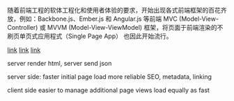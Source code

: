 随着前端工程的软体工程化和使用者体验的要求，开始出现各式前端框架的百花齐放，例如：Backbone.js、Ember.js 和 Angular.js
等前端 MVC (Model-View-Controller) 或 MVVM (Model-View-ViewModel) 框架，将页面于前端渲染的不刷页单页式应用程式（Single Page App）
也因此开始流行。

[link](http://blog.techbridge.cc/2016/08/27/react-redux-immutablejs-node-server-isomorphic-tutorial/)
[link](http://dtysky.moe/article/Skill-2016_10_11_a)
[link](https://css-tricks.com/server-side-react-rendering/)


server render html, server send json


server side:
faster initial page load
more reliable SEO, metadata, linking

client side
easier to manage
additional page views load equally as fast
